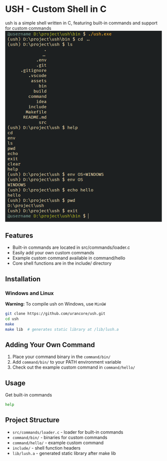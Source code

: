 # USH - Custom Shell in C
ush is a simple shell written in C, featuring built-in commands and support for custom commands
![alt text](assets/img/image.png)

## Features
- Built-in commands are located in src/commands/loader.c
- Easily add your own custom commands
- Example custom command available in command/hello
- Core shell functions are in the include/ directory

## Installation
### Windows and Linux

**Warning:** To compile ush on Windows, use `MinGW`


```bash
git clone https://github.com/urancore/ush.git
cd ush
make
make lib  # generates static library at /lib/lush.a
```

## Adding Your Own Command
1. Place your command binary in the `command/bin/`
2. Add `command/bin/` to your PATH environment variable
3. Check out the example custom command in `command/hello/`

## Usage
Get built-in commands

```bash
help
```

## Project Structure
- `src/commands/loader.c` - loader for built-in commands
- `command/bin/` - binaries for custom commands
- `command/hello/` - example custom command
- `include/` - shell function headers
- `lib/lush.a` - generated static library after make lib
